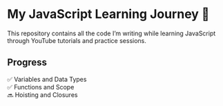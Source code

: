 # My JavaScript Learning Journey 🌱

This repository contains all the code I’m writing while learning JavaScript through YouTube tutorials and practice sessions.

## Progress
✅ Variables and Data Types  
✅ Functions and Scope  
🔜 Hoisting and Closures
